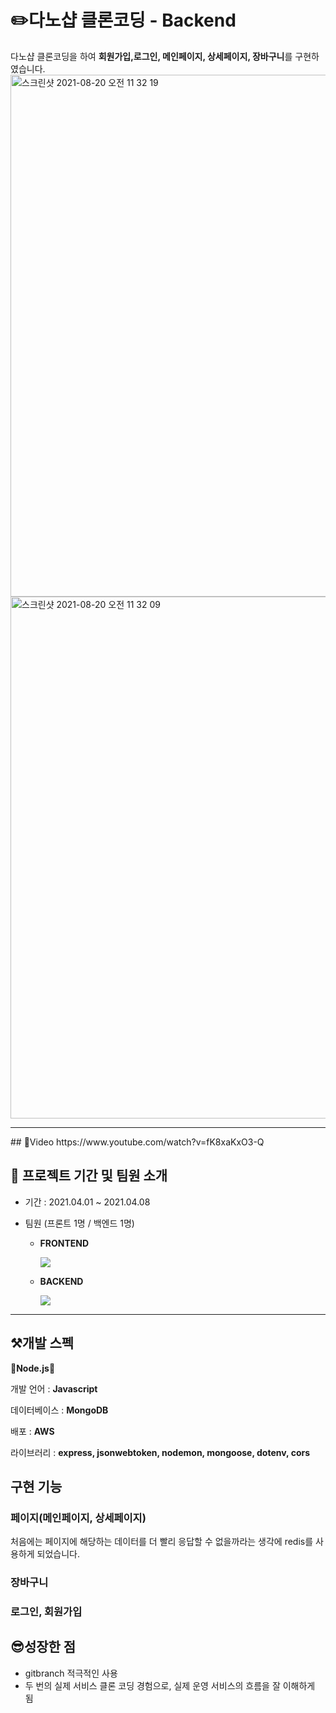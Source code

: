 # ✏️다노샵 클론코딩 - Backend

다노샵 클론코딩을 하여 **회원가입,로그인, 메인페이지, 상세페이지, 장바구니**를 구현하였습니다. 
<img width="835" alt="스크린샷 2021-08-20 오전 11 32 19" src="https://user-images.githubusercontent.com/62098808/132678441-5916c86d-9610-4221-948e-b3d53885ac73.png">
<img width="835" alt="스크린샷 2021-08-20 오전 11 32 09" src="https://user-images.githubusercontent.com/62098808/132678448-d8041f3f-b237-42f4-bcb7-baab786e7cea.png">

<hr>
## 🎥Video
  https://www.youtube.com/watch?v=fK8xaKxO3-Q
    
## 📌 프로젝트 기간 및 팀원 소개
- 기간 : 2021.04.01 ~ 2021.04.08

- 팀원 (프론트 1명 / 백엔드 1명)
  - **FRONTEND**
    
    ![](https://img.shields.io/badge/React-고미송-blue?style=for-the-badge)
    
  - **BACKEND** 
     
     ![](https://img.shields.io/badge/Node.js-김진수-pink?style=for-the-badge)
     
<hr>

## ⚒️개발 스펙
**🌱Node.js🌱**<br>

개발 언어 : **Javascript**

데이터베이스 : **MongoDB**

배포 : **AWS**

라이브러리 : **express, jsonwebtoken, nodemon, mongoose, dotenv, cors** 

## 구현 기능
### 페이지(메인페이지, 상세페이지)
처음에는 페이지에 해당하는 데이터를 더 빨리 응답할 수 없을까라는 생각에 redis를 사용하게 되었습니다.
### 장바구니
### 로그인, 회원가입

## 😎성장한 점
- gitbranch 적극적인 사용
- 두 번의 실제 서비스 클론 코딩 경험으로, 실제 운영 서비스의 흐름을 잘 이해하게 됨
